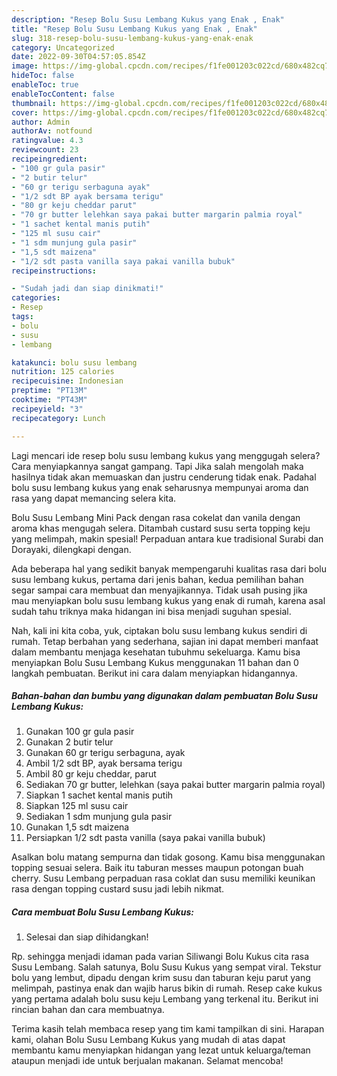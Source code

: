 ```yaml
---
description: "Resep Bolu Susu Lembang Kukus yang Enak , Enak"
title: "Resep Bolu Susu Lembang Kukus yang Enak , Enak"
slug: 318-resep-bolu-susu-lembang-kukus-yang-enak-enak
category: Uncategorized
date: 2022-09-30T04:57:05.854Z
image: https://img-global.cpcdn.com/recipes/f1fe001203c022cd/680x482cq70/bolu-susu-lembang-kukus-foto-resep-utama.jpg
hideToc: false
enableToc: true
enableTocContent: false
thumbnail: https://img-global.cpcdn.com/recipes/f1fe001203c022cd/680x482cq70/bolu-susu-lembang-kukus-foto-resep-utama.jpg
cover: https://img-global.cpcdn.com/recipes/f1fe001203c022cd/680x482cq70/bolu-susu-lembang-kukus-foto-resep-utama.jpg
author: Admin
authorAv: notfound
ratingvalue: 4.3
reviewcount: 23
recipeingredient:
- "100 gr gula pasir"
- "2 butir telur"
- "60 gr terigu serbaguna ayak"
- "1/2 sdt BP ayak bersama terigu"
- "80 gr keju cheddar parut"
- "70 gr butter lelehkan saya pakai butter margarin palmia royal"
- "1 sachet kental manis putih"
- "125 ml susu cair"
- "1 sdm munjung gula pasir"
- "1,5 sdt maizena"
- "1/2 sdt pasta vanilla saya pakai vanilla bubuk"
recipeinstructions:

- "Sudah jadi dan siap dinikmati!"
categories:
- Resep
tags:
- bolu
- susu
- lembang

katakunci: bolu susu lembang 
nutrition: 125 calories
recipecuisine: Indonesian
preptime: "PT13M"
cooktime: "PT43M"
recipeyield: "3"
recipecategory: Lunch

---
```



Lagi mencari ide resep bolu susu lembang kukus yang menggugah selera? Cara menyiapkannya sangat gampang. Tapi Jika salah mengolah maka hasilnya tidak akan memuaskan dan justru cenderung tidak enak. Padahal bolu susu lembang kukus yang enak seharusnya mempunyai aroma dan rasa yang dapat memancing selera kita.


Bolu Susu Lembang Mini Pack dengan rasa cokelat dan vanila dengan aroma khas mengugah selera. Ditambah custard susu serta topping keju yang melimpah, makin spesial! Perpaduan antara kue tradisional Surabi dan Dorayaki, dilengkapi dengan.

Ada beberapa hal yang sedikit banyak mempengaruhi kualitas rasa dari bolu susu lembang kukus, pertama dari jenis bahan, kedua pemilihan bahan segar sampai cara membuat dan menyajikannya. Tidak usah pusing jika mau menyiapkan bolu susu lembang kukus yang enak di rumah, karena asal sudah tahu triknya maka hidangan ini bisa menjadi suguhan spesial.


Nah, kali ini kita coba, yuk, ciptakan bolu susu lembang kukus sendiri di rumah. Tetap berbahan yang sederhana, sajian ini dapat memberi manfaat dalam membantu menjaga kesehatan tubuhmu sekeluarga. Kamu bisa menyiapkan Bolu Susu Lembang Kukus menggunakan 11 bahan dan 0 langkah pembuatan. Berikut ini cara dalam menyiapkan hidangannya.

<!--inarticleads1-->

##### Bahan-bahan dan bumbu yang digunakan dalam pembuatan Bolu Susu Lembang Kukus:

1. Gunakan 100 gr gula pasir
1. Gunakan 2 butir telur
1. Gunakan 60 gr terigu serbaguna, ayak
1. Ambil 1/2 sdt BP, ayak bersama terigu
1. Ambil 80 gr keju cheddar, parut
1. Sediakan 70 gr butter, lelehkan (saya pakai butter margarin palmia royal)
1. Siapkan 1 sachet kental manis putih
1. Siapkan 125 ml susu cair
1. Sediakan 1 sdm munjung gula pasir
1. Gunakan 1,5 sdt maizena
1. Persiapkan 1/2 sdt pasta vanilla (saya pakai vanilla bubuk)


Asalkan bolu matang sempurna dan tidak gosong. Kamu bisa menggunakan topping sesuai selera. Baik itu taburan messes maupun potongan buah cherry. Susu Lembang perpaduan rasa coklat dan susu memiliki keunikan rasa dengan topping custard susu jadi lebih nikmat. 

<!--inarticleads2-->

##### Cara membuat Bolu Susu Lembang Kukus:


1. Selesai dan siap dihidangkan!

Rp. sehingga menjadi idaman pada varian Siliwangi Bolu Kukus cita rasa Susu Lembang. Salah satunya, Bolu Susu Kukus yang sempat viral. Tekstur bolu yang lembut, dipadu dengan krim susu dan taburan keju parut yang melimpah, pastinya enak dan wajib harus bikin di rumah. Resep cake kukus yang pertama adalah bolu susu keju Lembang yang terkenal itu. Berikut ini rincian bahan dan cara membuatnya. 

Terima kasih telah membaca resep yang tim kami tampilkan di sini. Harapan kami, olahan Bolu Susu Lembang Kukus yang mudah di atas dapat membantu kamu menyiapkan hidangan yang lezat untuk keluarga/teman ataupun menjadi ide untuk berjualan makanan. Selamat mencoba!
